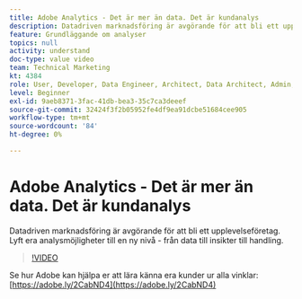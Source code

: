 ```yaml
---
title: Adobe Analytics - Det är mer än data. Det är kundanalys
description: Datadriven marknadsföring är avgörande för att bli ett upplevelseföretag. Lyft era analysmöjligheter till en ny nivå - från data till insikter till handling.
feature: Grundläggande om analyser
topics: null
activity: understand
doc-type: value video
team: Technical Marketing
kt: 4384
role: User, Developer, Data Engineer, Architect, Data Architect, Admin, Leader
level: Beginner
exl-id: 9aeb8371-3fac-41db-bea3-35c7ca3deeef
source-git-commit: 32424f3f2b05952fe4df9ea91dcbe51684cee905
workflow-type: tm+mt
source-wordcount: '84'
ht-degree: 0%

---
```


# Adobe Analytics - Det är mer än data. Det är kundanalys

Datadriven marknadsföring är avgörande för att bli ett upplevelseföretag. Lyft era analysmöjligheter till en ny nivå - från data till insikter till handling.

>[!VIDEO](https://video.tv.adobe.com/v/31502/?quality=12)

Se hur Adobe kan hjälpa er att lära känna era kunder ur alla vinklar: [https://adobe.ly/2CabND4](https://adobe.ly/2CabND4)
